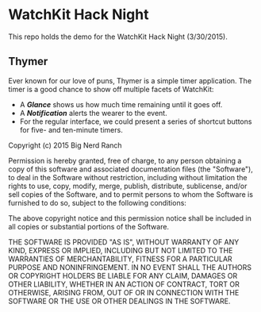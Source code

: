 
# WatchKit Hack Night

This repo holds the demo for the WatchKit Hack Night (3/30/2015).

## Thymer

Ever known for our love of puns, Thymer is a simple timer application. The timer is a good chance to 
show off multiple facets of WatchKit:

- A ***Glance*** shows us how much time remaining until it goes off.
- A ***Notification*** alerts the wearer to the event.
- For the regular interface, we could present a series of shortcut buttons for five- and ten-minute timers.








Copyright (c) 2015 Big Nerd Ranch

Permission is hereby granted, free of charge, to any person obtaining a copy
of this software and associated documentation files (the "Software"), to deal
in the Software without restriction, including without limitation the rights
to use, copy, modify, merge, publish, distribute, sublicense, and/or sell
copies of the Software, and to permit persons to whom the Software is
furnished to do so, subject to the following conditions:

The above copyright notice and this permission notice shall be included in all
copies or substantial portions of the Software.

THE SOFTWARE IS PROVIDED "AS IS", WITHOUT WARRANTY OF ANY KIND, EXPRESS OR
IMPLIED, INCLUDING BUT NOT LIMITED TO THE WARRANTIES OF MERCHANTABILITY,
FITNESS FOR A PARTICULAR PURPOSE AND NONINFRINGEMENT. IN NO EVENT SHALL THE
AUTHORS OR COPYRIGHT HOLDERS BE LIABLE FOR ANY CLAIM, DAMAGES OR OTHER
LIABILITY, WHETHER IN AN ACTION OF CONTRACT, TORT OR OTHERWISE, ARISING FROM,
OUT OF OR IN CONNECTION WITH THE SOFTWARE OR THE USE OR OTHER DEALINGS IN THE
SOFTWARE.
